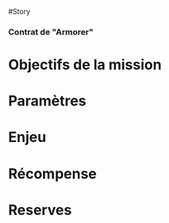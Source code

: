 #Story
### Contrat de "Armorer" 

# Objectifs de la mission

# Paramètres

# Enjeu

# Récompense

# Reserves